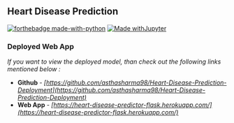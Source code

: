 
## Heart Disease Prediction

[![forthebadge made-with-python](http://ForTheBadge.com/images/badges/made-with-python.svg)](https://www.python.org/)
[![Made withJupyter](https://img.shields.io/badge/Made%20with-Jupyter-orange?style=for-the-badge&logo=Jupyter)](https://jupyter.org/try)


### Deployed Web App 

*If you want to view the deployed model, than check out the following links mentioned below :*

- **Github** - *[https://github.com/asthasharma98/Heart-Disease-Prediction-Deployment](https://github.com/asthasharma98/Heart-Disease-Prediction-Deployment)*
- **Web App** - *[https://heart-disease-predictor-flask.herokuapp.com/](https://heart-disease-predictor-flask.herokuapp.com/)*

